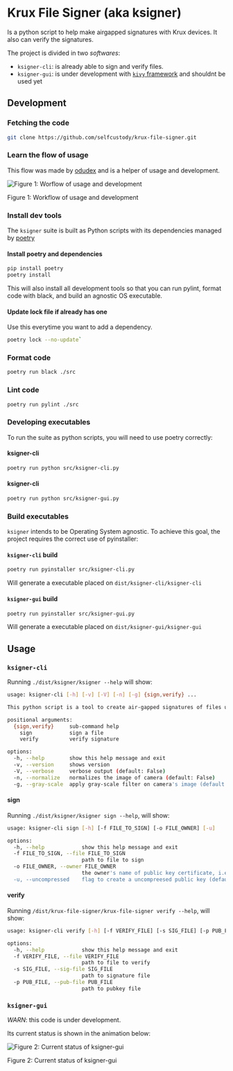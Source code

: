 # Krux File Signer (aka __ksigner__)

Is a python script to help make airgapped signatures with Krux devices.
It also can verify the signatures.

The project is divided in two _softwares_:

* `ksigner-cli`: is already able to sign and verify files.
* `ksigner-gui`: is under development with [`kivy` framework](https://kivy.org/) and shouldnt be used yet
 
## Development

### Fetching the code

```bash
git clone https://github.com/selfcustody/krux-file-signer.git
```

### Learn the flow of usage

This flow was made by [odudex](https://github.com/odudex) and is a helper
of usage and development.

<div>
  <image
    title="worflow"
    alt="Figure 1: Worflow of usage and development"
    src="assets/flow.jpg"
  >
  <p>Figure 1: Workflow of usage and development</p>
</div>

### Install dev tools

The `ksigner` suite is built as Python scripts with its dependencies
managed by [poetry](https://python-poetry.org/)


#### Install poetry and dependencies

```bash
pip install poetry
poetry install
```

This will also install all development tools so that you can run pylint,
format code with black, and build an agnostic OS executable. 

#### Update lock file if already has one

Use this everytime you want to add a dependency.

```bash
poetry lock --no-update`
```

### Format code

```bash
poetry run black ./src
```

### Lint code

```bash
poetry run pylint ./src
```

### Developing executables

To run the suite as python scripts, you will need to use poetry correctly:

#### ksigner-cli

```bash
poetry run python src/ksigner-cli.py
```

#### ksigner-cli

```bash
poetry run python src/ksigner-gui.py
```

### Build executables

`ksigner` intends to be Operating System agnostic.
To achieve this goal, the project requires the correct use of pyinstaller:

#### `ksigner-cli` build

```bash
poetry run pyinstaller src/ksigner-cli.py
```

Will generate a executable placed on `dist/ksigner-cli/ksigner-cli`

#### `ksigner-gui` build

```bash
poetry run pyinstaller src/ksigner-gui.py
```

Will generate a executable placed on `dist/ksigner-gui/ksigner-gui`

## Usage

### `ksigner-cli`

Running `./dist/ksigner/ksigner --help` will show:

```bash
usage: ksigner-cli [-h] [-v] [-V] [-n] [-g] {sign,verify} ...

This python script is a tool to create air-gapped signatures of files using Krux. The script can also convert hex publics exported from Krux to PEM public keys so signatures can be verified using openssl.

positional arguments:
  {sign,verify}     sub-command help
    sign            sign a file
    verify          verify signature

options:
  -h, --help        show this help message and exit
  -v, --version     shows version
  -V, --verbose     verbose output (default: False)
  -n, --normalize   normalizes the image of camera (default: False)
  -g, --gray-scale  apply gray-scale filter on camera's image (default: False)

```

#### sign

Running `./dist/ksigner/ksigner sign --help`, will show:

```bash
usage: ksigner-cli sign [-h] [-f FILE_TO_SIGN] [-o FILE_OWNER] [-u]

options:
  -h, --help            show this help message and exit
  -f FILE_TO_SIGN, --file FILE_TO_SIGN
                        path to file to sign
  -o FILE_OWNER, --owner FILE_OWNER
                        the owner's name of public key certificate, i.e, the .pem file (default: 'pubkey')
  -u, --uncompressed    flag to create a uncompreesed public key (default: False)
```

#### verify

Running `/dist/krux-file-signer/krux-file-signer verify --help`, will show:

```bash
usage: ksigner-cli verify [-h] [-f VERIFY_FILE] [-s SIG_FILE] [-p PUB_FILE]

options:
  -h, --help            show this help message and exit
  -f VERIFY_FILE, --file VERIFY_FILE
                        path to file to verify
  -s SIG_FILE, --sig-file SIG_FILE
                        path to signature file
  -p PUB_FILE, --pub-file PUB_FILE
                        path to pubkey file

```

### `ksigner-gui`

*WARN*: this code is under development.

Its current status is shown in the animation below:

<div>
  <image
    title="ksigner-gui"
    alt="Figure 2: Current status of ksigner-gui"
    src="assets/ksigner-gui.gif"
  >
  <p>Figure 2: Current status of ksigner-gui</p>
</div>
